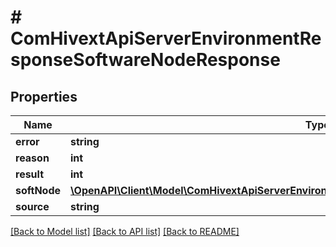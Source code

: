 # # ComHivextApiServerEnvironmentResponseSoftwareNodeResponse

## Properties

Name | Type | Description | Notes
------------ | ------------- | ------------- | -------------
**error** | **string** |  | [optional]
**reason** | **int** |  | [optional]
**result** | **int** |  | [optional]
**softNode** | [**\OpenAPI\Client\Model\ComHivextApiServerEnvironmentResponseSoftwareNodeResponseSoftNode**](ComHivextApiServerEnvironmentResponseSoftwareNodeResponseSoftNode.md) |  | [optional]
**source** | **string** |  | [optional]

[[Back to Model list]](../../README.md#models) [[Back to API list]](../../README.md#endpoints) [[Back to README]](../../README.md)
